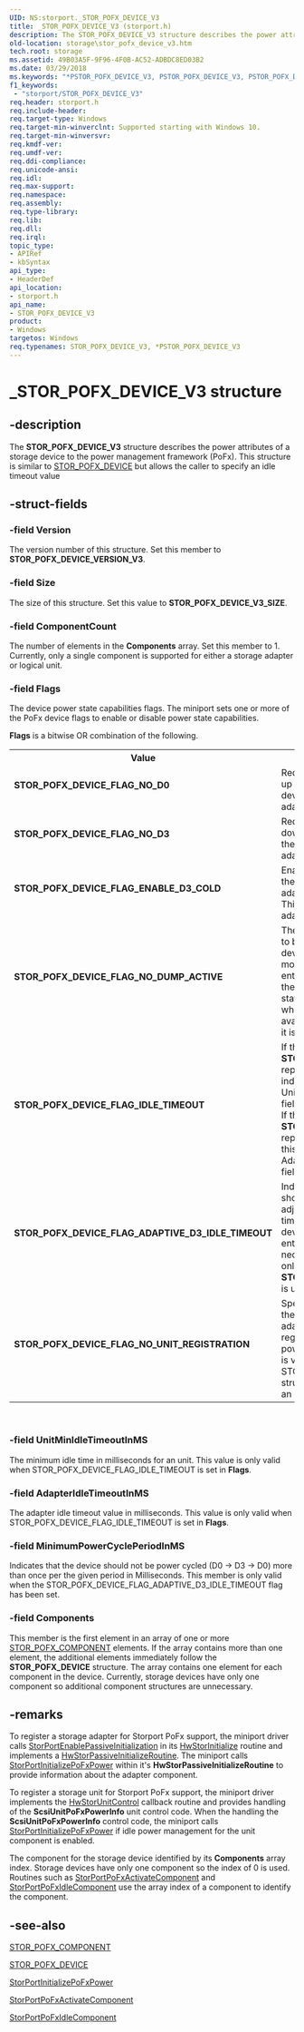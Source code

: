 ```yaml
---
UID: NS:storport._STOR_POFX_DEVICE_V3
title: _STOR_POFX_DEVICE_V3 (storport.h)
description: The STOR_POFX_DEVICE_V3 structure describes the power attributes of a storage device to the power management framework (PoFx).
old-location: storage\stor_pofx_device_v3.htm
tech.root: storage
ms.assetid: 49B03A5F-9F96-4F0B-AC52-ADBDC8ED03B2
ms.date: 03/29/2018
ms.keywords: "*PSTOR_POFX_DEVICE_V3, PSTOR_POFX_DEVICE_V3, PSTOR_POFX_DEVICE_V3 structure pointer [Storage Devices], STOR_POFX_DEVICE_FLAG_ADAPTIVE_D3_IDLE_TIMEOUT, STOR_POFX_DEVICE_FLAG_ENABLE_D3_COLD, STOR_POFX_DEVICE_FLAG_IDLE_TIMEOUT, STOR_POFX_DEVICE_FLAG_NO_D0, STOR_POFX_DEVICE_FLAG_NO_D3, STOR_POFX_DEVICE_FLAG_NO_DUMP_ACTIVE, STOR_POFX_DEVICE_FLAG_NO_UNIT_REGISTRATION, STOR_POFX_DEVICE_V3, STOR_POFX_DEVICE_V3 structure [Storage Devices], _STOR_POFX_DEVICE_V3, storage.stor_pofx_device_v3, storport/PSTOR_POFX_DEVICE_V3, storport/STOR_POFX_DEVICE_V2"
f1_keywords:
 - "storport/STOR_POFX_DEVICE_V3"
req.header: storport.h
req.include-header: 
req.target-type: Windows
req.target-min-winverclnt: Supported starting with Windows 10.
req.target-min-winversvr: 
req.kmdf-ver: 
req.umdf-ver: 
req.ddi-compliance: 
req.unicode-ansi: 
req.idl: 
req.max-support: 
req.namespace: 
req.assembly: 
req.type-library: 
req.lib: 
req.dll: 
req.irql: 
topic_type:
- APIRef
- kbSyntax
api_type:
- HeaderDef
api_location:
- storport.h
api_name:
- STOR_POFX_DEVICE_V3
product:
- Windows
targetos: Windows
req.typenames: STOR_POFX_DEVICE_V3, *PSTOR_POFX_DEVICE_V3
---
```


# _STOR_POFX_DEVICE_V3 structure


## -description


The <b>STOR_POFX_DEVICE_V3</b> structure describes the power attributes of a storage device to the power management framework (PoFx). This structure is similar to <a href="https://docs.microsoft.com/windows-hardware/drivers/ddi/storport/ns-storport-_stor_pofx_device">STOR_POFX_DEVICE</a> but allows the caller to specify an idle timeout value


## -struct-fields




### -field Version

The version number of this structure. Set this member to <b>STOR_POFX_DEVICE_VERSION_V3</b>.


### -field Size

The size of this structure. Set this value to <b>STOR_POFX_DEVICE_V3_SIZE</b>.


### -field ComponentCount

The number of elements in the <b>Components</b> array. Set this member to 1. Currently, only a single component is supported for either a storage adapter or logical unit.


### -field Flags

The device power state capabilities flags. The miniport sets one or more of the PoFx device flags to enable or disable power state capabilities.


<b>Flags</b> is a bitwise OR combination of the following.



<table>
<tr>
<th>Value</th>
<th>Meaning</th>
</tr>
<tr>
<td width="40%"><a id="STOR_POFX_DEVICE_FLAG_NO_D0"></a><a id="stor_pofx_device_flag_no_d0"></a><dl>
<dt><b>STOR_POFX_DEVICE_FLAG_NO_D0</b></dt>
</dl>
</td>
<td width="60%">
Requests that a  power up IRP not be sent to the device object for the adapter or unit.

</td>
</tr>
<tr>
<td width="40%"><a id="STOR_POFX_DEVICE_FLAG_NO_D3"></a><a id="stor_pofx_device_flag_no_d3"></a><dl>
<dt><b>STOR_POFX_DEVICE_FLAG_NO_D3</b></dt>
</dl>
</td>
<td width="60%">
Requests that a  power down IRP not be sent to the device object for the adapter or unit.

</td>
</tr>
<tr>
<td width="40%"><a id="STOR_POFX_DEVICE_FLAG_ENABLE_D3_COLD"></a><a id="stor_pofx_device_flag_enable_d3_cold"></a><dl>
<dt><b>STOR_POFX_DEVICE_FLAG_ENABLE_D3_COLD</b></dt>
</dl>
</td>
<td width="60%">
Enables Storport to set the D3 Cold state for the adapter if
  it supports it. This flag applies to adapters only.

</td>
</tr>
<tr>
<td width="40%"><a id="STOR_POFX_DEVICE_FLAG_NO_DUMP_ACTIVE"></a><a id="stor_pofx_device_flag_no_dump_active"></a><dl>
<dt><b>STOR_POFX_DEVICE_FLAG_NO_DUMP_ACTIVE</b></dt>
</dl>
</td>
<td width="60%">
The miniport is not able to bring the storage device active in dump mode if the device has entered the idle state or the power off when idle state.
This flag indicates whether a device is available for dump when it is idle.

</td>
</tr>
<tr>
<td width="40%"><a id="STOR_POFX_DEVICE_FLAG_IDLE_TIMEOUT"></a><a id="stor_pofx_device_flag_idle_timeout"></a><dl>
<dt><b>STOR_POFX_DEVICE_FLAG_IDLE_TIMEOUT</b></dt>
</dl>
</td>
<td width="60%">
If the <b>STOR_POFX_DEVICE_V3</b> represents a unit, this indicates the UnitMinIdleTimeoutInMS field should be honored. If the <b>STOR_POFX_DEVICE_V3</b> represents an adapter, this indicates the AdapterIdleTimeoutInMS field should be honored.

</td>
</tr>
<tr>
<td width="40%"><a id="STOR_POFX_DEVICE_FLAG_ADAPTIVE_D3_IDLE_TIMEOUT"></a><a id="stor_pofx_device_flag_adaptive_d3_idle_timeout"></a><dl>
<dt><b>STOR_POFX_DEVICE_FLAG_ADAPTIVE_D3_IDLE_TIMEOUT</b></dt>
</dl>
</td>
<td width="60%">
Indicates that Storport should dynamically adjust the D3 idle timeout such that the device can aggressively enter D3 when necessary. This is valid only when <b>STOR_POFX_DEVICE_V3</b> is used.

</td>
</tr>
<tr>
<td width="40%"><a id="STOR_POFX_DEVICE_FLAG_NO_UNIT_REGISTRATION"></a><a id="stor_pofx_device_flag_no_unit_registration"></a><dl>
<dt><b>STOR_POFX_DEVICE_FLAG_NO_UNIT_REGISTRATION</b></dt>
</dl>
</td>
<td width="60%">
Specifies that none of the units exposed by this adapter should be registered for runtime power management. This is valid only for STOR_POFX_DEVICE structures that represent an adapter.

</td>
</tr>
</table>
 


### -field UnitMinIdleTimeoutInMS

The minimum idle time in milliseconds for an unit. This value is only valid when STOR_POFX_DEVICE_FLAG_IDLE_TIMEOUT is set in <b>Flags</b>.


### -field AdapterIdleTimeoutInMS

The adapter idle timeout value in milliseconds. This value is only valid when STOR_POFX_DEVICE_FLAG_IDLE_TIMEOUT is set in <b>Flags</b>.


### -field MinimumPowerCyclePeriodInMS

Indicates that the device should not be power cycled (D0 -> D3 -> D0) more than once per the given period in Milliseconds. This member is only valid when the STOR_POFX_DEVICE_FLAG_ADAPTIVE_D3_IDLE_TIMEOUT flag has been set.


### -field Components

This member is the first element in an array of one or more <a href="https://docs.microsoft.com/windows-hardware/drivers/ddi/storport/ns-storport-_stor_pofx_component">STOR_POFX_COMPONENT</a> elements. If the array contains more than one element, the additional elements immediately follow the <b>STOR_POFX_DEVICE</b> structure. The array contains one element for each component in the device.  Currently, storage devices have only  one component so additional component structures are unnecessary.


## -remarks



To register a storage adapter for Storport PoFx support, the miniport driver calls <a href="https://docs.microsoft.com/windows-hardware/drivers/ddi/storport/nf-storport-storportenablepassiveinitialization">StorPortEnablePassiveInitialization</a> in its <a href="https://docs.microsoft.com/windows-hardware/drivers/ddi/storport/nc-storport-hw_initialize">HwStorInitialize</a> routine and implements a <a href="https://docs.microsoft.com/windows-hardware/drivers/ddi/storport/nc-storport-hw_passive_initialize_routine">HwStorPassiveInitializeRoutine</a>. The miniport calls <a href="https://docs.microsoft.com/windows-hardware/drivers/ddi/storport/nf-storport-storportinitializepofxpower">StorPortInitializePoFxPower</a> within it's <b>HwStorPassiveInitializeRoutine</b> to provide information about the adapter component.

To register a storage unit for Storport PoFx support, the miniport driver implements the <a href="https://docs.microsoft.com/windows-hardware/drivers/ddi/storport/nc-storport-hw_unit_control">HwStorUnitControl</a> callback routine and provides handling of the <b>ScsiUnitPoFxPowerInfo</b> unit control code. When the handling the <b>ScsiUnitPoFxPowerInfo</b> control code, the miniport calls <a href="https://docs.microsoft.com/windows-hardware/drivers/ddi/storport/nf-storport-storportinitializepofxpower">StorPortInitializePoFxPower</a> if idle power management for the unit component is enabled.

The component for the storage device identified by its <b>Components</b> array index. Storage devices have only one component so the index of 0 is used.  Routines such as  <a href="https://docs.microsoft.com/windows-hardware/drivers/ddi/storport/nf-storport-storportpofxactivatecomponent">StorPortPoFxActivateComponent</a> and <a href="https://docs.microsoft.com/windows-hardware/drivers/ddi/storport/nf-storport-storportpofxidlecomponent">StorPortPoFxIdleComponent</a> use the array index of a component to identify the component.




## -see-also




<a href="https://docs.microsoft.com/windows-hardware/drivers/ddi/storport/ns-storport-_stor_pofx_component">STOR_POFX_COMPONENT</a>



<a href="https://docs.microsoft.com/windows-hardware/drivers/ddi/storport/ns-storport-_stor_pofx_device">STOR_POFX_DEVICE</a>



<a href="https://docs.microsoft.com/windows-hardware/drivers/ddi/storport/nf-storport-storportinitializepofxpower">StorPortInitializePoFxPower</a>



<a href="https://docs.microsoft.com/windows-hardware/drivers/ddi/storport/nf-storport-storportpofxactivatecomponent">StorPortPoFxActivateComponent</a>



<a href="https://docs.microsoft.com/windows-hardware/drivers/ddi/storport/nf-storport-storportpofxidlecomponent">StorPortPoFxIdleComponent</a>
 

 

